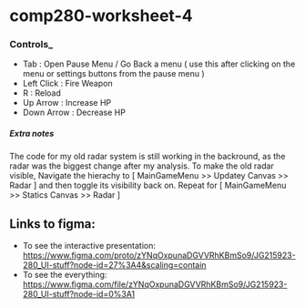 # comp280-worksheet-4

### Controls_
- Tab         : Open Pause Menu / Go Back a menu ( use this after clicking on the menu or settings buttons from the pause menu )
- Left Click  : Fire Weapon 
- R           : Reload 
- Up Arrow    : Increase HP
- Down Arrow  : Decrease HP


##### Extra notes
The code for my old radar system is still working in the backround, as the radar was the biggest change after my analysis. To make the old radar visible, Navigate the hierachy to \[ MainGameMenu >> Updatey Canvas >> Radar \] and then toggle its visibility back on. Repeat for \[ MainGameMenu >> Statics Canvas >> Radar ]


## Links to figma:

- To see the interactive presentation: https://www.figma.com/proto/zYNqOxpunaDGVVRhKBmSo9/JG215923-280_UI-stuff?node-id=27%3A4&scaling=contain
- To see the everything: https://www.figma.com/file/zYNqOxpunaDGVVRhKBmSo9/JG215923-280_UI-stuff?node-id=0%3A1
